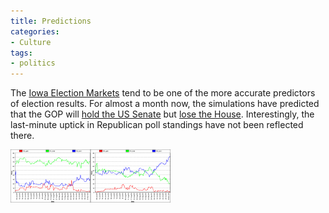 ```yaml
---
title: Predictions
categories:
- Culture
tags:
- politics
---
```


The [Iowa Election Markets][1] tend to be one of the more accurate predictors of election results.  For almost a month now, the simulations have predicted that the GOP will [hold the US Senate][2] but [lose the House][3].  Interestingly, the last-minute uptick in Republican poll standings have not been reflected there.

![Senate prediction market][4]![House prediction market][5]

   [1]: http://www.biz.uiowa.edu/iem/
   [2]: http://iemweb.biz.uiowa.edu/graphs/graph_senate06.cfm
   [3]: http://iemweb.biz.uiowa.edu/graphs/graph_house06.cfm
   [4]: senate06.thumbnail.png
   [5]: house06.thumbnail.png


